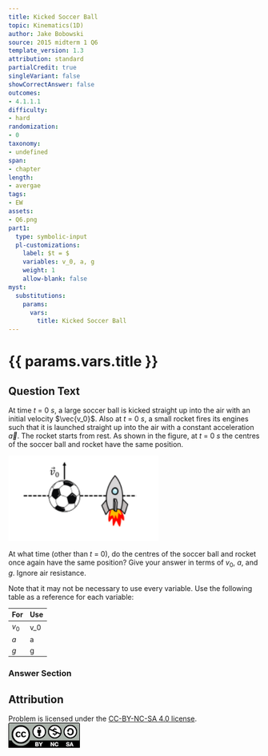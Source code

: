 ```yaml
---
title: Kicked Soccer Ball
topic: Kinematics(1D)
author: Jake Bobowski
source: 2015 midterm 1 Q6
template_version: 1.3
attribution: standard
partialCredit: true
singleVariant: false
showCorrectAnswer: false
outcomes:
- 4.1.1.1
difficulty:
- hard
randomization:
- 0
taxonomy:
- undefined
span:
- chapter
length:
- avergae
tags:
- EW
assets:
- Q6.png
part1:
  type: symbolic-input
  pl-customizations:
    label: $t = $
    variables: v_0, a, g
    weight: 1
    allow-blank: false
myst:
  substitutions:
    params:
      vars:
        title: Kicked Soccer Ball
---
```

# {{ params.vars.title }}

## Question Text

At time $t$ = 0 $s$, a large soccer ball is kicked straight up into the air with an initial velocity $\vec{v_0}$. Also at $t$ = 0 $s$, a small rocket fires its engines such that it is launched straight up into the air with a constant acceleration $\vec{a}$. The rocket starts from rest. As shown in the figure, at $t$ = 0 $s$ the centres of the soccer ball and rocket have the same position.

<img src="Q6.png" width=300>

At what time (other than $t$ = 0), do the centres of the soccer ball and rocket once again
have the same position? Give your answer in terms of $v_0$, $a$, and $g$. Ignore air resistance.

Note that it may not be necessary to use every variable. Use the following table as a reference for each variable:

| For  | Use   |
|----------|-------|
| $v_0$| v_0|
| $a$  | a  |
| $g$  | g  |

### Answer Section

## Attribution

Problem is licensed under the [CC-BY-NC-SA 4.0 license](https://creativecommons.org/licenses/by-nc-sa/4.0/).<br> ![The Creative Commons 4.0 license requiring attribution-BY, non-commercial-NC, and share-alike-SA license.](https://raw.githubusercontent.com/firasm/bits/master/by-nc-sa.png)